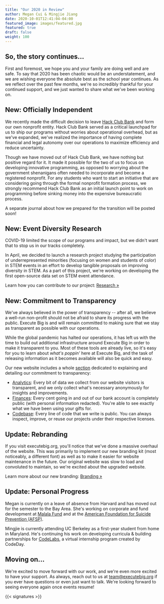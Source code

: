 ```yaml
---
title: "Our 2020 in Review"
author: Megan Cui & Mingjie Jiang
date: 2020-10-01T12:41:04-04:00
featured_image: images/featured.jpg
featured: true
draft: false
weight: 100
---
```


## So, the story continues...

First and foremost, we hope you and your family are doing well and are safe. To say that 2020 has been chaotic would be an understatement, and we are wishing everyone the absolute best as the school year continues. As we reflect over the past few months, we're so incredibly thankful for your continued support, and we just wanted to share what we've been working on.

## New: Officially Independent

We recently made the difficult decision to leave [Hack Club Bank](https://hackclub.com/bank) and form our own nonprofit entity. Hack Club Bank served as a critical launchpad for us to ship our programs without worries about operational overhead, but as we've expanded, we've realized the importance of having complete financial and legal autonomy over our operations to maximize efficiency and reduce uncertainty. 

Though we have moved out of Hack Club Bank, we have nothing but positive regard for it. It made it possible for the two of us to focus on developing innovative programming, as opposed to worrying about the government shenanigans often needed to incorporate and become a registered nonprofit. For any students who want to start an initiative that are considering going through the formal nonprofit formation process, we strongly recommend Hack Club Bank as an initial launch point to work on programming before sinking money into the expensive bureaucratic process. 

A separate journal about how we prepared for the transition will be posted soon!

## New: Event Diversity Research

COVID-19 limited the scope of our programs and impact, but we didn't want that to stop us in our tracks completely.

In April, we decided to launch a research project studying the participation of underrepresented minorities (focusing on women and students of color) in STEM events in an effort to develop tangible proposals on improving diversity in STEM. As a part of this project, we're working on developing the first open-source data set on STEM event attendance.

Learn how you can contribute to our project: [Research »](https://executebig.org/programs/research/)

## New: Commitment to Transparency

We've always believed in the power of transparency -- after all, we believe a well-run non-profit should not be afraid to share its progress with the public. Execute Big is and will remain committed to making sure that we stay as transparent as possible with our operations. 

While the global pandemic has halted our operations, it has left us with the time to build out additional infrastructure around Execute Big in order to make it transparent to you. Most of these tools are already live, so it's easy for you to learn about _what's poppin'_ here at Execute Big, and the task of releasing information as it becomes available will also be quick and easy. 

Our new website includes a whole [section](https://executebig.org/transparency/) dedicated to explaining and detailing our commitment to transparency:

* [Analytics](/transparency/analytics): Every bit of data we collect from our website visitors is transparent, and we only collect what's necessary anonymously for insights and improvements. 
* [Finances](/transparency/finances): Every cent going in and out of our bank account is completely public (with personal information redacted). You're able to see exactly what we have been using your gifts for.
* [Codebase](/transparency/codebase): Every line of code that we write is public. You can always inspect, improve, or reuse our projects under their respective licenses.

## Update: Rebranding

If you visit executebig.org, you'll notice that we've done a massive overhaul of the website. This was primarily to implement our new branding kit (most noticeably, a different font) as well as to make it easier for website maintenance in the future. Our original website was slow to load and convoluted to maintain, so we're excited about the upgraded website.

Learn more about our new branding: [Branding »](https://executebig.org/branding/)

## Update: Personal Progress

Megan is currently on a leave of absence from Harvard and has moved out for the semester to the Bay Area. She's working on corporate and fund development at [Malala Fund](https://malala.org/) and at the [American Foundation for Suicide Prevention (AFSP)](https://afsp.org/).

Mingjie is currently attending UC Berkeley as a first-year student from home in Maryland. He's continuing his work on developing curricula & building partnerships for [CodeLabs](https://labs.codeday.org), a virtual internship program created by CodeDay.

## Moving on...

We're excited to move forward with our work, and we're even more excited to have your support. As always, reach out to us at [team@executebig.org](mailto:team@executebig.org) if you ever have questions or even just want to talk. We're looking forward to seeing everyone again once events resume!

{{< signatures >}}